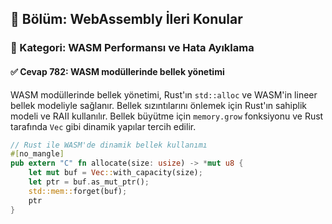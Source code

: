 ## 📘 Bölüm: WebAssembly İleri Konular  
### 🔹 Kategori: WASM Performansı ve Hata Ayıklama  
#### ✅ Cevap 782: WASM modüllerinde bellek yönetimi

WASM modüllerinde bellek yönetimi, Rust'ın `std::alloc` ve WASM'in lineer bellek modeliyle sağlanır. Bellek sızıntılarını önlemek için Rust'ın sahiplik modeli ve RAII kullanılır. Bellek büyütme için `memory.grow` fonksiyonu ve Rust tarafında `Vec` gibi dinamik yapılar tercih edilir.

```rust
// Rust ile WASM'de dinamik bellek kullanımı
#[no_mangle]
pub extern "C" fn allocate(size: usize) -> *mut u8 {
    let mut buf = Vec::with_capacity(size);
    let ptr = buf.as_mut_ptr();
    std::mem::forget(buf);
    ptr
}
```
